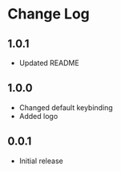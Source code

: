 # Change Log

## 1.0.1

- Updated README

## 1.0.0

- Changed default keybinding
- Added logo

## 0.0.1

- Initial release
